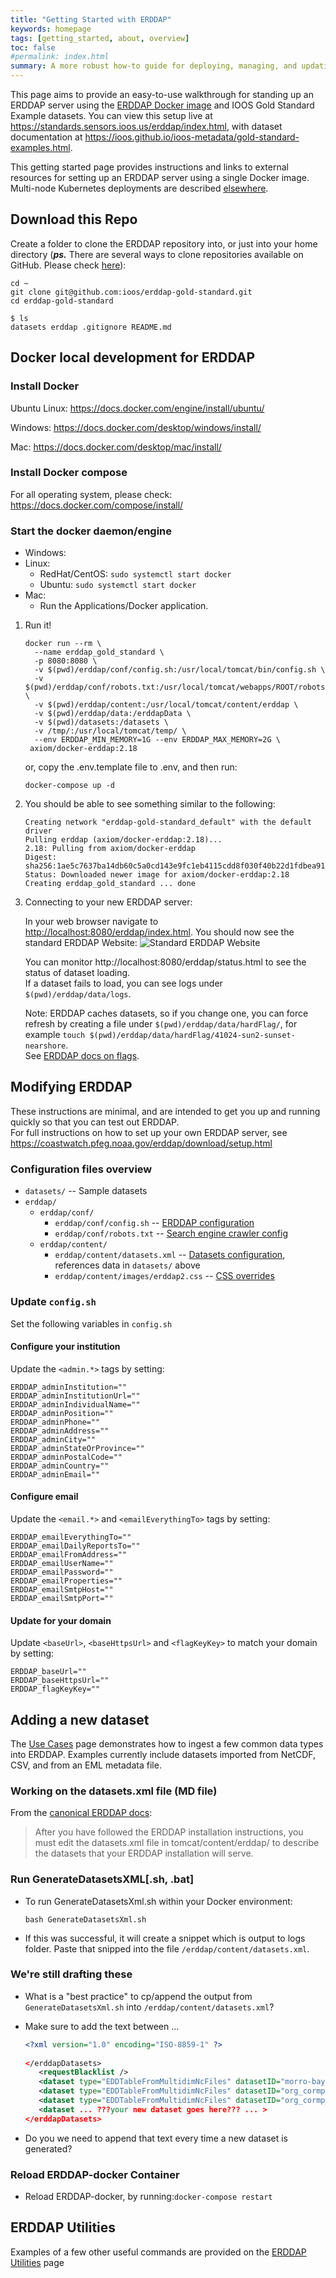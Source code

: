 ```yaml
---
title: "Getting Started with ERDDAP"
keywords: homepage
tags: [getting_started, about, overview]
toc: false
#permalink: index.html
summary: A more robust how-to guide for deploying, managing, and updating an erddap server.
---
```


This page aims to provide an easy-to-use walkthrough for standing up an ERDDAP server using the [ERDDAP Docker image](https://github.com/axiom-data-science/docker-erddap) and IOOS Gold Standard 
Example datasets. You can view this setup live at <https://standards.sensors.ioos.us/erddap/index.html>, with dataset documentation at <https://ioos.github.io/ioos-metadata/gold-standard-examples.html>.

This getting started page provides instructions and links to external resources for setting up an ERDDAP server using a single Docker image. Multi-node Kubernetes deployments are described [elsewhere](https://link_to_what_Joe_drafts).

## Download this Repo

Create a folder to clone the ERDDAP repository into, or just into your home directory (***ps.*** There are several ways to clone repositories available on GitHub. Please check [here](https://docs.github.com/en/get-started/getting-started-with-git/about-remote-repositories)):

```
cd ~
git clone git@github.com:ioos/erddap-gold-standard.git
cd erddap-gold-standard
```

```
$ ls
datasets erddap .gitignore README.md
```

## Docker local development for ERDDAP
### Install Docker 

Ubuntu Linux: <https://docs.docker.com/engine/install/ubuntu/>

Windows: <https://docs.docker.com/desktop/windows/install/>

Mac: <https://docs.docker.com/desktop/mac/install/>

### Install Docker compose 
For all operating system, please check: <https://docs.docker.com/compose/install/>

### Start the docker daemon/engine

- Windows:
- Linux:
  - RedHat/CentOS: ```sudo systemctl start docker``` 
  - Ubuntu: ```sudo systemctl start docker```
- Mac: 
  - Run the Applications/Docker application.


1. Run it! 
	```
	docker run --rm \
	  --name erddap_gold_standard \
	  -p 8080:8080 \
	  -v $(pwd)/erddap/conf/config.sh:/usr/local/tomcat/bin/config.sh \
	  -v $(pwd)/erddap/conf/robots.txt:/usr/local/tomcat/webapps/ROOT/robots.txt \
	  -v $(pwd)/erddap/content:/usr/local/tomcat/content/erddap \
	  -v $(pwd)/erddap/data:/erddapData \
	  -v $(pwd)/datasets:/datasets \
	  -v /tmp/:/usr/local/tomcat/temp/ \
	  --env ERDDAP_MIN_MEMORY=1G --env ERDDAP_MAX_MEMORY=2G \
	 axiom/docker-erddap:2.18
	```

	or, copy the .env.template file to .env, and then run:

	```
	docker-compose up -d
	```

2. You should be able to see something similar to the following:

	```
	Creating network "erddap-gold-standard_default" with the default driver
	Pulling erddap (axiom/docker-erddap:2.18)...
	2.18: Pulling from axiom/docker-erddap
	Digest: sha256:1ae5c7637ba14db60c5a0cd143e9fc1eb4115cdd8f030f40b22d1fdbea919ba3
	Status: Downloaded newer image for axiom/docker-erddap:2.18
	Creating erddap_gold_standard ... done
	```

3. Connecting to your new ERDDAP server:

	In your web browser navigate to <http://localhost:8080/erddap/index.html>. 
	You should now see the standard ERDDAP Website:
	![Standard ERDDAP Website](images/standard_erddap_site.png "Standard ERDDAP Site")

	You can monitor http://localhost:8080/erddap/status.html to see the status of dataset loading.   
	If a dataset fails to load, you can see logs under `$(pwd)/erddap/data/logs`.

	Note: ERDDAP caches datasets, so if you change one, you can force refresh by creating a file under `$(pwd)/erddap/data/hardFlag/`, for example `touch $(pwd)/erddap/data/hardFlag/41024-sun2-sunset-nearshore`.  
	See [ERDDAP docs on flags](https://coastwatch.pfeg.noaa.gov/erddap/download/setup.html#hardFlag).


## Modifying ERDDAP

These instructions are minimal, and are intended to get you up and running quickly so that you can test out ERDDAP.  
For full instructions on how to set up your own ERDDAP server, see https://coastwatch.pfeg.noaa.gov/erddap/download/setup.html

### Configuration files overview

* `datasets/` -- Sample datasets
* `erddap/`
    * `erddap/conf/`
      * `erddap/conf/config.sh` -- [ERDDAP configuration](https://github.com/axiom-data-science/docker-erddap#erddap)
      * `erddap/conf/robots.txt` -- [Search engine crawler config](https://coastwatch.pfeg.noaa.gov/erddap/download/setup.html#robots)
    * `erddap/content/`
      * `erddap/content/datasets.xml` -- [Datasets configuration](https://coastwatch.pfeg.noaa.gov/erddap/download/setupDatasetsXml.html), references data in `datasets/` above
      * `erddap/content/images/erddap2.css` -- [CSS overrides](https://coastwatch.pfeg.noaa.gov/erddap/download/setup.html#erddapContent)


### Update `config.sh`

Set the following variables in `config.sh`

#### Configure your institution

Update the `<admin.*>` tags by setting:

```
ERDDAP_adminInstitution=""
ERDDAP_adminInstitutionUrl=""
ERDDAP_adminIndividualName=""
ERDDAP_adminPosition=""
ERDDAP_adminPhone=""
ERDDAP_adminAddress=""
ERDDAP_adminCity=""
ERDDAP_adminStateOrProvince=""
ERDDAP_adminPostalCode=""
ERDDAP_adminCountry=""
ERDDAP_adminEmail=""
```


#### Configure email

Update the `<email.*>` and `<emailEverythingTo>` tags by setting:

```
ERDDAP_emailEverythingTo=""
ERDDAP_emailDailyReportsTo=""
ERDDAP_emailFromAddress=""
ERDDAP_emailUserName=""
ERDDAP_emailPassword=""
ERDDAP_emailProperties=""
ERDDAP_emailSmtpHost=""
ERDDAP_emailSmtpPort=""
```

#### Update for your domain

Update `<baseUrl>`, `<baseHttpsUrl>` and `<flagKeyKey>` to match your domain by setting:

```
ERDDAP_baseUrl=""
ERDDAP_baseHttpsUrl=""
ERDDAP_flagKeyKey=""
```

## Adding a new dataset
The [Use Cases](use-cases.md) page demonstrates how to ingest a few common data types into ERDDAP. Examples currently include datasets imported from NetCDF, CSV, and from an EML metadata file.

### Working on the datasets.xml file (MD file)

From the [canonical ERDDAP docs](https://coastwatch.pfeg.noaa.gov/erddap/download/setupDatasetsXml.html): 
> After you have followed the ERDDAP installation instructions, you must edit the datasets.xml file in tomcat/content/erddap/ to describe the datasets that your ERDDAP installation will serve.

###  Run GenerateDatasetsXML[.sh, .bat]

- To run GenerateDatasetsXml.sh within your Docker environment:

    `bash GenerateDatasetsXml.sh`

- If this was successful, it will create a snippet which is output to logs folder. Paste that snipped into the file `/erddap/content/datasets.xml`. 

### We're still drafting these
- What is a "best practice" to cp/append the output from `GenerateDatasetsXml.sh` into `/erddap/content/datasets.xml`?

- Make sure to add the text between ...
     
     ```xml
    <?xml version="1.0" encoding="ISO-8859-1" ?>
        
    </erddapDatasets>
        <requestBlacklist />
        <dataset type="EDDTableFromMultidimNcFiles" datasetID="morro-bay-bs1-met" active="true"...>
        <dataset type="EDDTableFromMultidimNcFiles" datasetID="org_cormp_cap2" active="true"...>
        <dataset type="EDDTableFromMultidimNcFiles" datasetID="org_cormp_cap2" active="true"...>
        <dataset ... ???your new dataset goes here??? ... >
    </erddapDatasets>     
    ```
          
- Do you we need to append that text every time a new dataset is generated? 

### Reload ERDDAP-docker Container

- Reload ERDDAP-docker, by running:`docker-compose restart` 

## ERDDAP Utilities

Examples of a few other useful commands are provided on the [ERDDAP Utilities](erddap-utils.md) page